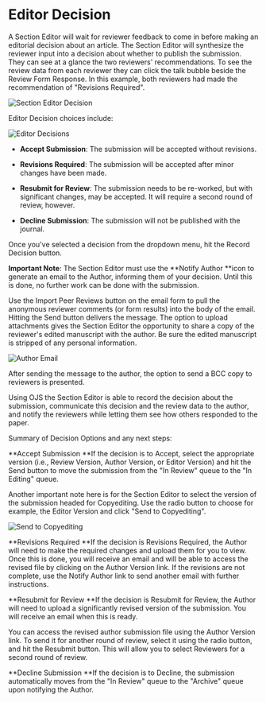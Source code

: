 # Editor Decision



A Section Editor will wait for reviewer feedback to come in before making an editorial decision about an article. The Section Editor will synthesize the reviewer input into a decision about whether to publish the submission. They can see at a glance the two reviewers' recommendations. To see the review data from each reviewer they can click the talk bubble beside the Review Form Response. In this example, both reviewers had made the recommendation of "Revisions Required".

![Section Editor Decision](images/chapter8/section_editor_decision.png)



Editor Decision choices include:

![Editor Decisions](images/chapter8/section_13.png)

* **Accept Submission**: The submission will be accepted without revisions.

* **Revisions Required**: The submission will be accepted after minor changes have been made.

* **Resubmit for Review**: The submission needs to be re-worked, but with significant changes, may be accepted. It will require a second round of review, however.

* **Decline Submission**: The submission will not be published with the journal.

Once you've selected a decision from the dropdown menu, hit the Record Decision button.

**Important Note**: The Section Editor must use the **Notify Author **icon to generate an email to the Author, informing them of your decision. Until this is done, no further work can be done with the submission.

Use the Import Peer Reviews button on the email form to pull the anonymous reviewer comments (or form results) into the body of the email. Hitting the Send button delivers the message. The option to upload attachments gives the Section Editor the opportunity to share a copy of the reviewer's edited manuscript with the author. Be sure the edited manuscript is stripped of any personal information.

![Author Email](images/chapter8/section_14.png)

After sending the message to the author, the option to send a BCC copy to reviewers is presented.

Using OJS the Section Editor is able to record the decision about the submission, communicate this decision and the review data to the author, and notify the reviewers while letting them see how others responded to the paper.



Summary of Decision Options and any next steps:

**Accept Submission **If the decision is to Accept, select the appropriate version (i.e., Review Version, Author Version, or Editor Version) and hit the Send button to move the submission from the "In Review" queue to the "In Editing" queue.

Another important note here is for the Section Editor to select the version of the submission headed for Copyediting. Use the radio button to choose for example, the Editor Version and click "Send to Copyediting".


![Send to Copyediting](images/chapter8/editor_send_to_copyedit.png)





**Revisions Required **If the decision is Revisions Required, the Author will need to make the required changes and upload them for you to view. Once this is done, you will receive an email and will be able to access the revised file by clicking on the Author Version link. If the revisions are not complete, use the Notify Author link to send another email with further instructions.


**Resubmit for Review **If the decision is Resubmit for Review, the Author will need to upload a significantly revised version of the submission. You will receive an email when this is ready.

You can access the revised author submission file using the Author Version link. To send it for another round of review, select it using the radio button, and hit the Resubmit button. This will allow you to select Reviewers for a second round of review.

**Decline Submission **If the decision is to Decline, the submission automatically moves from the "In Review" queue to the "Archive" queue upon notifying the Author.